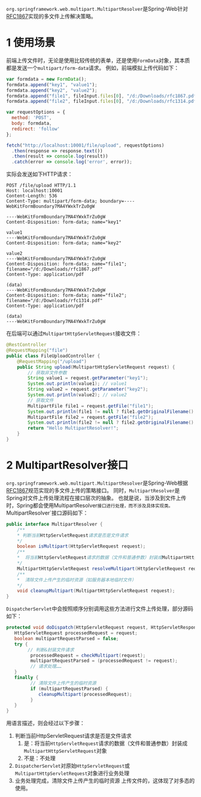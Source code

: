 `org.springframework.web.multipart.MultipartResolver`是Spring-Web针对[RFC1867](https://www.ietf.org/rfc/rfc1867.txt)实现的多文件上传解决策略。
# 1 使用场景
前端上传文件时，无论是使用比较传统的表单，还是使用`FormData`对象，其本质都是发送一个`multipart/form-data`请求。
例如，前端模拟上传代码如下：
```javascript
var formdata = new FormData();
formdata.append("key1", "value1");
formdata.append("key2", "value2");
formdata.append("file1", fileInput.files[0], "/d:/Downloads/rfc1867.pdf");
formdata.append("file2", fileInput.files[0], "/d:/Downloads/rfc1314.pdf");

var requestOptions = {
  method: 'POST',
  body: formdata,
  redirect: 'follow'
};

fetch("http://localhost:10001/file/upload", requestOptions)
  .then(response => response.text())
  .then(result => console.log(result))
  .catch(error => console.log('error', error));
```
实际会发送如下HTTP请求：
```HTTP
POST /file/upload HTTP/1.1
Host: localhost:10001
Content-Length: 536
Content-Type: multipart/form-data; boundary=----WebKitFormBoundary7MA4YWxkTrZu0gW

----WebKitFormBoundary7MA4YWxkTrZu0gW
Content-Disposition: form-data; name="key1"

value1
----WebKitFormBoundary7MA4YWxkTrZu0gW
Content-Disposition: form-data; name="key2"

value2
----WebKitFormBoundary7MA4YWxkTrZu0gW
Content-Disposition: form-data; name="file1"; filename="/d:/Downloads/rfc1867.pdf"
Content-Type: application/pdf

(data)
----WebKitFormBoundary7MA4YWxkTrZu0gW
Content-Disposition: form-data; name="file2"; filename="/d:/Downloads/rfc1314.pdf"
Content-Type: application/pdf

(data)
----WebKitFormBoundary7MA4YWxkTrZu0gW

```
在后端可以通过`MultipartHttpServletRequest`接收文件：
```Java
@RestController  
@RequestMapping("file")  
public class FileUploadController {   
    @RequestMapping("/upload")  
    public String upload(MultipartHttpServletRequest request) {  
        // 获取非文件参数  
        String value1 = request.getParameter("key1");  
        System.out.println(value1); // value1  
        String value2 = request.getParameter("key2");  
        System.out.println(value2); // value2  
        // 获取文件  
        MultipartFile file1 = request.getFile("file1");  
        System.out.println(file1 != null ? file1.getOriginalFilename() : "null"); // rfc1867.pdf  
        MultipartFile file2 = request.getFile("file2");  
        System.out.println(file2 != null ? file2.getOriginalFilename() : "null"); // rfc1314.pdf  
        return "Hello MultipartResolver!";  
    }  
}
```
# 2 MultipartResolver接口
`org.springframework.web.multipart.MultipartResolver`是Spring-Web根据[RFC1867](https://www.ietf.org/rfc/rfc1867.txt)规范实现的多文件上传的策略接口。
同时，`MultipartResolver`是Spring对文件上传处理流程在接口层次的抽象。
也就是说，当涉及到文件上传时，Spring都会使用MultipartResolver`接口进行处理，而不涉及具体实现类。
`MultipartResolver`接口源码如下：
```java
public interface MultipartResolver {  
	/**
	* 判断当前HttpServletRequest请求是否是文件请求
	*/
    boolean isMultipart(HttpServletRequest request);  
	/**
	*  将当前HttpServletRequest请求的数据（文件和普通参数）封装成MultipartHttpServletRequest对象
	*/
    MultipartHttpServletRequest resolveMultipart(HttpServletRequest request) throws MultipartException;  
	/**
	*  清除文件上传产生的临时资源（如服务器本地临时文件）
	*/
    void cleanupMultipart(MultipartHttpServletRequest request);  
}
```
`DispatcherServlet`中会按照顺序分别调用这些方法进行文件上传处理，部分源码如下：
```java
protected void doDispatch(HttpServletRequest request, HttpServletResponse response) throws Exception {  
   HttpServletRequest processedRequest = request;
   boolean multipartRequestParsed = false;
   try {
		// 判断&封装文件请求
         processedRequest = checkMultipart(request);  
         multipartRequestParsed = (processedRequest != request); 
         // 请求处理……
   }  
   finally {   
         // 清除文件上传产生的临时资源
         if (multipartRequestParsed) {  
            cleanupMultipart(processedRequest);  
         }  
   }  
}
```
用语言描述，则会经过以下步骤：
1. 判断当前HttpServletRequest请求是否是文件请求
	1. 是：将当前`HttpServletRequest`请求的数据（文件和普通参数）封装成`MultipartHttpServletRequest`对象
	2. 不是：不处理
2. `DispatcherServlet`对原始`HttpServletRequest`或`MultipartHttpServletRequest`对象进行业务处理
3. 业务处理完成，清除文件上传产生的临时资源
上传文件的，这体现了对多态的使用。